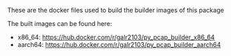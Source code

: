 These are the docker files used to build the builder images of this package

The built images can be found here:
- x86_64: https://hub.docker.com/r/galr2103/py_pcap_builder_x86_64
- aarch64: https://hub.docker.com/r/galr2103/py_pcap_builder_aarch64
